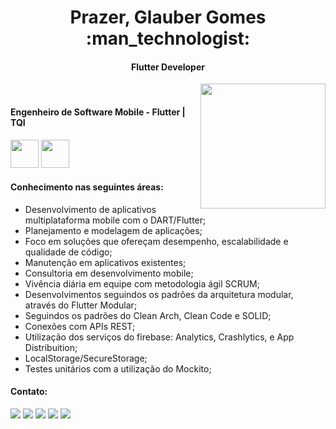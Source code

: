 <h1 align="center">Prazer, Glauber Gomes :man_technologist:</h1>
<h4 align="center">Flutter Developer</h4>

<img align="right" height="200" src="https://user-images.githubusercontent.com/33843748/91648666-89dd2700-ea40-11ea-875e-d9cd1b92c721.gif" />

<br/>

<h4>Engenheiro de Software Mobile - Flutter | TQI</h4>
<code><a href="https://www.tqi.com.br/"><img height="45" src="https://www.tqi.com.br/wp-content/themes/wp-bootstrap-starter-child/assets/images/logo-menu.svg"></a></code>
<code><a href="https://flutter.dev/"><img height="45" src="https://www.vectorlogo.zone/logos/flutterio/flutterio-ar21.svg"></a></code>

<h4>Conhecimento nas seguintes áreas:</h4>

- Desenvolvimento de aplicativos multiplataforma mobile com o DART/Flutter;
- Planejamento e modelagem de aplicações;
- Foco em soluções que ofereçam desempenho, escalabilidade e qualidade de código;
- Manutenção em aplicativos existentes;
- Consultoria em desenvolvimento mobile;
- Vivência diária em equipe com metodologia ágil SCRUM;
- Desenvolvimentos seguindos os padrões da arquitetura modular, através do Flutter Modular;
- Seguindos os padrões do Clean Arch, Clean Code e SOLID;
- Conexões com APIs REST;
- Utilização dos serviços do firebase: Analytics, Crashlytics, e App Distribuition;
- LocalStorage/SecureStorage;
- Testes unitários com a utilização do Mockito;

<h4>Contato:</h4>

<p align="left">
  <a href="mailto:link=sglauber26@gmail.com" alt="Gmail">
  <img src="https://img.shields.io/badge/-Gmail-FF0000?style=flat-square&labelColor=FF0000&logo=gmail&logoColor=white&link=sglauber26@gmail.com" /></a>

  <a href="https://www.linkedin.com/in/glauber-gomes26/" alt="Linkedin">
  <img src="https://img.shields.io/badge/-Linkedin-0e76a8?style=flat-square&logo=Linkedin&logoColor=white&link=https://www.linkedin.com/in/glauber-gomes26/" /></a>

  <a href="https://bit.ly/37R6KJJ" alt="WhatsApp">
  <img src="https://img.shields.io/badge/-WhatsApp-25d366?style=flat-square&labelColor=25d366&logo=whatsapp&logoColor=white&link=https://bit.ly/37R6KJJ"/></a>

  <a href="https://www.facebook.com/glauber.gomes.26/" alt="Facebook">
  <img src="https://img.shields.io/badge/-Facebook-3b5998?style=flat-square&labelColor=3b5998&logo=facebook&logoColor=white&link=https://www.facebook.com/glauber.gomes.26/"/></a>

  <a href="https://www.instagram.com/glaubergomes__/" alt="Instagram">
  <img src="https://img.shields.io/badge/-Instagram-DF0174?style=flat-square&labelColor=DF0174&logo=instagram&logoColor=white&link=https://www.instagram.com/glaubergomes__/"/></a>
</p>

